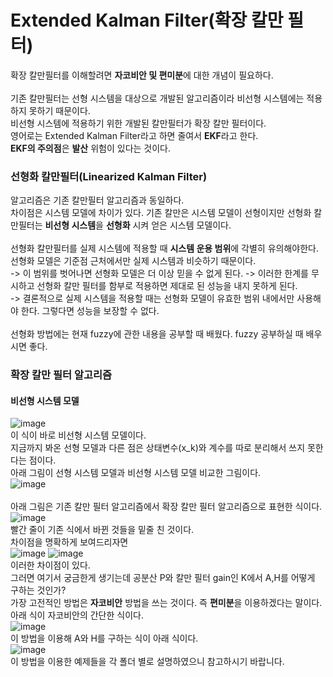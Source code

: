 # Extended Kalman Filter(확장 칼만 필터)
확장 칼만필터를 이해할려면 **자코비안 및 편미분**에 대한 개념이 필요하다.<br>
<br>
기존 칼만필터는 선형 시스템을 대상으로 개발된 알고리즘이라 비선형 시스템에는 적용하지 못하기 때문이다.<br>
비선형 시스템에 적용하기 위한 개발된 칼만필터가 확장 칼만 필터이다.<br> 
영어로는 Extended Kalman Filter라고 하면 줄여서 **EKF**라고 한다.<br>
**EKF의 주의점**은 **발산** 위험이 있다는 것이다.

### 선형화 칼만필터(Linearized Kalman Filter)
알고리즘은 기존 칼만필터 알고리즘과 동일하다.<br>
차이점은 시스템 모델에 차이가 있다. 기존 칼만은 시스템 모델이 선형이지만 선형화 칼만필터는 **비선형 시스템**을 **선형화** 시켜 얻은 시스템 모델이다.<br>
<br>
선형화 칼만필터를 실제 시스템에 적용할 때 **시스템 운용 범위**에 각별히 유의해야한다.<br>
선형화 모델은 기준점 근처에서만 실제 시스템과 비슷하기 때문이다.<br>
-> 이 범위를 벗어나면 선형화 모델은 더 이상 믿을 수 없게 된다.
-> 이러한 한계를 무시하고 선형화 칼만 필터를 함부로 적용하면 제대로 된 성능을 내지 못하게 된다.<br>
-> 결론적으로 실제 시스템을 적용할 때는 선형화 모델이 유효한 범위 내에서만 사용해야 한다. 그렇다면 성능을 보장할 수 없다.<br>
<br>
선형화 방법에는 현재 fuzzy에 관한 내용을 공부할 때 배웠다. fuzzy 공부하실 때 배우시면 좋다.

### 확장 칼만 필터 알고리즘

#### 비선형 시스템 모델
![image](https://user-images.githubusercontent.com/42115807/107730526-fe79f880-6d36-11eb-810f-5291a2c6c230.png)<br>
이 식이 바로 비선형 시스템 모델이다.<br>
지금까지 봐온 선형 모델과 다른 점은 상태변수(x_k)와 계수를 따로 분리해서 쓰지 못한다는 점이다.<br>
아래 그림이 선형 시스템 모델과 비선형 시스템 모델 비교한 그림이다.<br>
![image](https://user-images.githubusercontent.com/42115807/107730686-60d2f900-6d37-11eb-8e96-53114bc1d50e.png)<br>
<br>
아래 그림은 기존 칼만 필터 알고리즘에서 확장 칼만 필터 알고리즘으로 표현한 식이다.<br>
![image](https://user-images.githubusercontent.com/42115807/107730789-a1327700-6d37-11eb-81d3-b484ff6912ae.png)<br>
빨간 줄이 기존 식에서 바뀐 것들을 밑줄 친 것이다.<br>
차이점을 명확하게 보여드리자면<br>
![image](https://user-images.githubusercontent.com/42115807/107730947-071efe80-6d38-11eb-9d76-2089ac2ebe42.png)
![image](https://user-images.githubusercontent.com/42115807/107730961-0f773980-6d38-11eb-8dbd-bcb303def4d2.png)<br>
이러한 차이점이 있다.<br>
그러면 여기서 궁금한게 생기는데 공분산 P와 칼만 필터 gain인 K에서 A,H를 어떻게 구하는 것인가?<br>
가장 고전적인 방법은 **자코비안** 방법을 쓰는 것이다. 즉 **편미분**을 이용하겠다는 말이다.<br>
아래 식이 자코비안의 간단한 식이다.<br>
![image](https://user-images.githubusercontent.com/42115807/107731106-7399fd80-6d38-11eb-95da-6db1a2c6053b.png)<br>
이 방법을 이용해 A와 H를 구하는 식이 아래 식이다.<br>
![image](https://user-images.githubusercontent.com/42115807/107731418-439f2a00-6d39-11eb-8ac6-34b0df87d8e9.png)<br>
이 방법을 이용한 예제들을 각 폴더 별로 설명하였으니 참고하시기 바랍니다.
